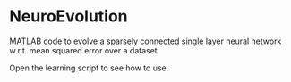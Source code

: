 # NeuroEvolution
MATLAB code to evolve a sparsely connected single layer neural network w.r.t. mean squared error over a dataset

Open the learning script to see how to use.